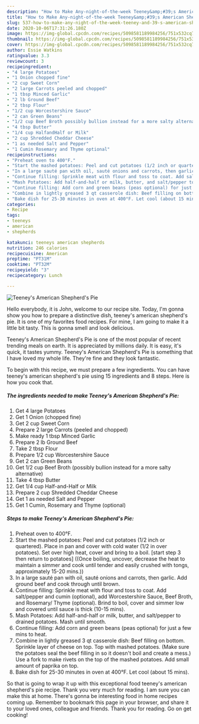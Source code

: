 ```yaml
---
description: "How to Make Any-night-of-the-week Teeney&amp;#39;s American Shepherd&amp;#39;s Pie"
title: "How to Make Any-night-of-the-week Teeney&amp;#39;s American Shepherd&amp;#39;s Pie"
slug: 537-how-to-make-any-night-of-the-week-teeney-and-39-s-american-shepherd-and-39-s-pie
date: 2020-10-06T17:31:26.180Z
image: https://img-global.cpcdn.com/recipes/5098581189984256/751x532cq70/teeneys-american-shepherds-pie-recipe-main-photo.jpg
thumbnail: https://img-global.cpcdn.com/recipes/5098581189984256/751x532cq70/teeneys-american-shepherds-pie-recipe-main-photo.jpg
cover: https://img-global.cpcdn.com/recipes/5098581189984256/751x532cq70/teeneys-american-shepherds-pie-recipe-main-photo.jpg
author: Essie Watkins
ratingvalue: 3.3
reviewcount: 3
recipeingredient:
- "4 large Potatoes"
- "1 Onion chopped fine"
- "2 cup Sweet Corn"
- "2 large Carrots peeled and chopped"
- "1 tbsp Minced Garlic"
- "2 lb Ground Beef"
- "2 tbsp Flour"
- "1/2 cup Worcestershire Sauce"
- "2 can Green Beans"
- "1/2 cup Beef Broth possibly bullion instead for a more salty alternative"
- "4 tbsp Butter"
- "1/4 cup HalfandHalf or Milk"
- "2 cup Shredded Cheddar Cheese"
- "1 as needed Salt and Pepper"
- "1 Cumin Rosemary and Thyme optional"
recipeinstructions:
- "Preheat oven to 400°F."
- "Start the mashed potatoes: Peel and cut potatoes (1/2 inch or quartered). Place in pan and cover with cold water (1/2 in over potatoes). Set over high heat, cover and bring to a boil. [start step 3 then return to potatoes] ((Once boiling, uncover, decrease the heat to maintain a simmer and cook until tender and easily crushed with tongs, approximately 15-20 mins.))"
- "In a large sauté pan with oil, sauté onions and carrots, then garlic. Add ground beef and cook through until brown."
- "Continue filling: Sprinkle meat with flour and toss to coat. Add salt/pepper and cumin (optional), add Worcestershire Sauce, Beef Broth, and Rosemary/ Thyme (optional). Brind to boil, cover and simmer low and covered until sauce is thick (10-15 mins)."
- "Mash Potatoes: Add half-and-half or milk, butter, and salt/pepper to drained potatoes. Mash until smooth."
- "Continue filling: Add corn and green beans (peas optional) for just a few mins to heat."
- "Combine in lightly greased 3 qt casserole dish: Beef filling on bottom. Sprinkle layer of cheese on top. Top with mashed potatoes. (Make sure the potatoes seal the beef filling in so it doesn&#39;t boil and create a mess.) Use a fork to make rivets on the top of the mashed potatoes. Add small amount of paprika on top."
- "Bake dish for 25-30 minutes in oven at 400°F. Let cool (about 15 mins)."
categories:
- Recipe
tags:
- teeneys
- american
- shepherds

katakunci: teeneys american shepherds 
nutrition: 246 calories
recipecuisine: American
preptime: "PT31M"
cooktime: "PT32M"
recipeyield: "3"
recipecategory: Lunch

---
```



![Teeney&#39;s American Shepherd&#39;s Pie](https://img-global.cpcdn.com/recipes/5098581189984256/751x532cq70/teeneys-american-shepherds-pie-recipe-main-photo.jpg)

Hello everybody, it is John, welcome to our recipe site. Today, I'm gonna show you how to prepare a distinctive dish, teeney&#39;s american shepherd&#39;s pie. It is one of my favorites food recipes. For mine, I am going to make it a little bit tasty. This is gonna smell and look delicious.

Teeney&#39;s American Shepherd&#39;s Pie is one of the most popular of recent trending meals on earth. It is appreciated by millions daily. It is easy, it's quick, it tastes yummy. Teeney&#39;s American Shepherd&#39;s Pie is something that I have loved my whole life. They're fine and they look fantastic.




To begin with this recipe, we must prepare a few ingredients. You can have teeney&#39;s american shepherd&#39;s pie using 15 ingredients and 8 steps. Here is how you cook that.

<!--inarticleads1-->

##### The ingredients needed to make Teeney&#39;s American Shepherd&#39;s Pie:

1. Get 4 large Potatoes
1. Get 1 Onion (chopped fine)
1. Get 2 cup Sweet Corn
1. Prepare 2 large Carrots (peeled and chopped)
1. Make ready 1 tbsp Minced Garlic
1. Prepare 2 lb Ground Beef
1. Take 2 tbsp Flour
1. Prepare 1/2 cup Worcestershire Sauce
1. Get 2 can Green Beans
1. Get 1/2 cup Beef Broth (possibly bullion instead for a more salty alternative)
1. Take 4 tbsp Butter
1. Get 1/4 cup Half-and-Half or Milk
1. Prepare 2 cup Shredded Cheddar Cheese
1. Get 1 as needed Salt and Pepper
1. Get 1 Cumin, Rosemary and Thyme (optional)




<!--inarticleads2-->

##### Steps to make Teeney&#39;s American Shepherd&#39;s Pie:

1. Preheat oven to 400°F.
1. Start the mashed potatoes: Peel and cut potatoes (1/2 inch or quartered). Place in pan and cover with cold water (1/2 in over potatoes). Set over high heat, cover and bring to a boil. [start step 3 then return to potatoes] ((Once boiling, uncover, decrease the heat to maintain a simmer and cook until tender and easily crushed with tongs, approximately 15-20 mins.))
1. In a large sauté pan with oil, sauté onions and carrots, then garlic. Add ground beef and cook through until brown.
1. Continue filling: Sprinkle meat with flour and toss to coat. Add salt/pepper and cumin (optional), add Worcestershire Sauce, Beef Broth, and Rosemary/ Thyme (optional). Brind to boil, cover and simmer low and covered until sauce is thick (10-15 mins).
1. Mash Potatoes: Add half-and-half or milk, butter, and salt/pepper to drained potatoes. Mash until smooth.
1. Continue filling: Add corn and green beans (peas optional) for just a few mins to heat.
1. Combine in lightly greased 3 qt casserole dish: Beef filling on bottom. Sprinkle layer of cheese on top. Top with mashed potatoes. (Make sure the potatoes seal the beef filling in so it doesn&#39;t boil and create a mess.) Use a fork to make rivets on the top of the mashed potatoes. Add small amount of paprika on top.
1. Bake dish for 25-30 minutes in oven at 400°F. Let cool (about 15 mins).




So that is going to wrap it up with this exceptional food teeney&#39;s american shepherd&#39;s pie recipe. Thank you very much for reading. I am sure you can make this at home. There's gonna be interesting food in home recipes coming up. Remember to bookmark this page in your browser, and share it to your loved ones, colleague and friends. Thank you for reading. Go on get cooking!
